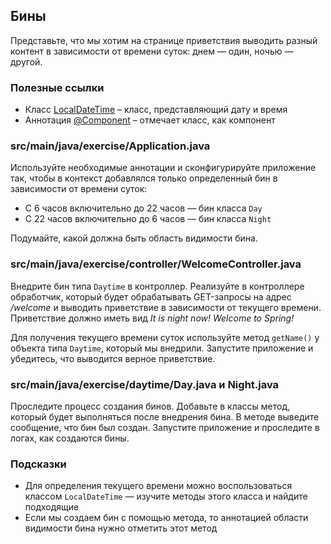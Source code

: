 ## Бины

Представьте, что мы хотим на странице приветствия выводить разный контент в зависимости от времени суток: днем — один, ночью — другой.

### Полезные ссылки

* Класс [LocalDateTime](https://docs.oracle.com/en/java/javase/11/docs/api/java.base/java/time/LocalDateTime.html) – класс, представляющий дату и время
* Аннотация [@Component](https://docs.spring.io/spring-framework/docs/current/javadoc-api/org/springframework/stereotype/Component.html) – отмечает класс, как компонент

### src/main/java/exercise/Application.java

Используйте необходимые аннотации и сконфигурируйте приложение так, чтобы в контекст добавлялся только определенный бин  в зависимости от времени суток:

* С 6 часов включительно до 22 часов — бин класса `Day`
* С 22 часов включительно до 6 часов — бин класса `Night`

Подумайте, какой должна быть область видимости бина.

### src/main/java/exercise/controller/WelcomeController.java

Внедрите бин типа `Daytime` в контроллер. Реализуйте в контроллере обработчик, 
который будет обрабатывать GET-запросы на адрес */welcome*  и выводить приветствие 
в зависимости от текущего времени. 
Приветствие должно иметь вид *It is night now! Welcome to Spring!*

Для получения текущего времени суток используйте метод `getName()` у объекта типа `Daytime`, 
который мы внедрили. Запустите приложение и убедитесь, что выводится верное приветствие.

### src/main/java/exercise/daytime/Day.java и Night.java

Проследите процесс создания бинов. Добавьте в классы метод, который будет выполняться
после внедрения бина. В методе выведите сообщение, что бин был создан. 
Запустите приложение и проследите в логах, как создаются бины.

### Подсказки

* Для определения текущего времени можно воспользоваться классом `LocalDateTime` — изучите 
методы этого класса и найдите подходящие
* Если мы создаем бин с помощью метода, то аннотацией области видимости бина нужно 
отметить этот метод
